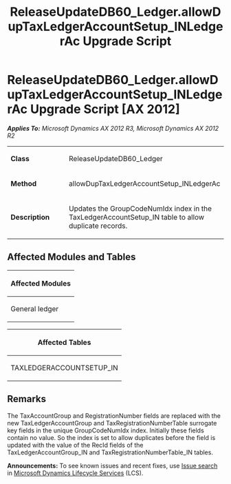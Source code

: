 ﻿---
title: ReleaseUpdateDB60_Ledger.allowDupTaxLedgerAccountSetup_INLedgerAc Upgrade Script
TOCTitle: ReleaseUpdateDB60_Ledger.allowDupTaxLedgerAccountSetup_INLedgerAc Upgrade Script
ms:assetid: a7a7118a-8e2f-9fce-33de-5c0a4485c6ca
ms:mtpsurl: https://msdn.microsoft.com/en-us/library/JJ686370(v=AX.60)
ms:contentKeyID: 49710326
ms.date: 05/18/2015
mtps_version: v=AX.60
---

# ReleaseUpdateDB60\_Ledger.allowDupTaxLedgerAccountSetup\_INLedgerAc Upgrade Script [AX 2012]


_**Applies To:** Microsoft Dynamics AX 2012 R3, Microsoft Dynamics AX 2012 R2_

<table>
<colgroup>
<col style="width: 50%" />
<col style="width: 50%" />
</colgroup>
<tbody>
<tr class="odd">
<td><p><strong>Class</strong></p></td>
<td><p>ReleaseUpdateDB60_Ledger</p></td>
</tr>
<tr class="even">
<td><p><strong>Method</strong></p></td>
<td><p>allowDupTaxLedgerAccountSetup_INLedgerAc</p></td>
</tr>
<tr class="odd">
<td><p><strong>Description</strong></p></td>
<td><p>Updates the GroupCodeNumIdx index in the TaxLedgerAccountSetup_IN table to allow duplicate records.</p></td>
</tr>
</tbody>
</table>


## Affected Modules and Tables

<table>
<colgroup>
<col style="width: 100%" />
</colgroup>
<thead>
<tr class="header">
<th><p>Affected Modules</p></th>
</tr>
</thead>
<tbody>
<tr class="odd">
<td><p>General ledger</p></td>
</tr>
</tbody>
</table>


<table>
<colgroup>
<col style="width: 100%" />
</colgroup>
<thead>
<tr class="header">
<th><p>Affected Tables</p></th>
</tr>
</thead>
<tbody>
<tr class="odd">
<td><p>TAXLEDGERACCOUNTSETUP_IN</p></td>
</tr>
</tbody>
</table>


## Remarks

The TaxAccountGroup and RegistrationNumber fields are replaced with the new TaxLedgerAccountGroup and TaxRegistrationNumberTable surrogate key fields in the unique GroupCodeNumIdx index. Initially these fields contain no value. So the index is set to allow duplicates before the field is updated with the value of the RecId fields of the TaxLedgerAccountGroup\_IN and TaxRegistrationNumberTable\_IN tables.

  
**Announcements:** To see known issues and recent fixes, use [Issue search](http://go.microsoft.com/fwlink/?linkid=389258) in [Microsoft Dynamics Lifecycle Services](http://go.microsoft.com/fwlink/?linkid=306505) (LCS).

